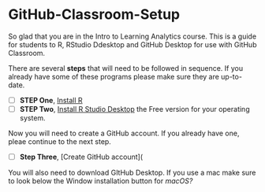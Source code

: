 # GitHub-Classroom-Setup

So glad that you are in the Intro to Learning Analytics course. This is a guide for students to R, RStudio Ddesktop and GitHub Desktop for use with GitHub Classroom. 

There are several **steps** that will need to be followed in sequence. If you already have some of these programs please make sure they are up-to-date.

- [ ] **STEP One**, [Install R](https://cran.r-project.org/)
- [ ] **STEP Two**, [Install R Studio Desktop](https://www.rstudio.com/products/rstudio/download/) the Free version for your operating system.

Now you will need to create a GitHub account. If you already have one, pleae continue to the next step.

- [ ] **Step Three**, [Create GitHub account](

You will also need to download GItHub Desktop. If you use a mac make sure to look below the Window installation button for *macOS?*
